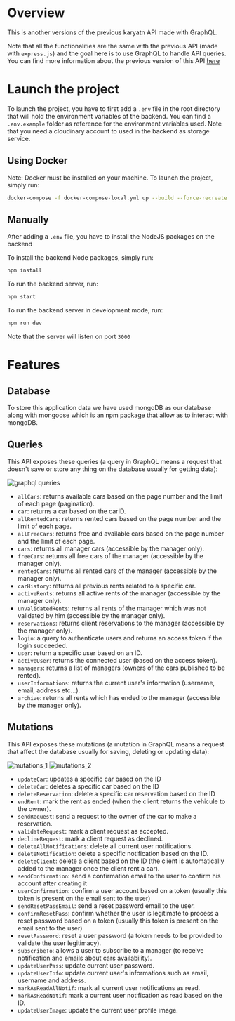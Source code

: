 # Overview 
This is another versions of the previous karyatn API made with GraphQL.

Note that all the functionalities are the same with the previous API (made with `express.js`) and the goal here is to use GraphQL to handle API queries. You can find more information about the previous version of this API [here](https://www.amirghedira.com/project/Karyatn%20Backend/Nodejs%20-%20Express%20-%20MongoDB/60d7487ad7e12a0017340e70)

# Launch the project
To launch the project, you have to first add a `.env` file in the root directory that will hold the environment variables of the backend. You can find a `.env.example` folder as reference for the environment variables used.
Note that you need a cloudinary account to used in the backend as storage service.

## Using Docker
Note: Docker must be installed on your machine.
To launch the project, simply run:
```bash
docker-compose -f docker-compose-local.yml up --build --force-recreate
```
## Manually
After adding a `.env` file, you have to install the NodeJS packages on the backend

To install the backend Node packages, simply run:
``` bash
npm install
```
To run the backend server, run:
``` bash
npm start
```
To run the backend server in development mode, run:
``` bash
npm run dev
```
Note that the server will listen on port `3000`

# Features
## Database
To store this application data we have used mongoDB as our database along with mongoose which is an npm package that allow as to interact with mongoDB.

## Queries
This API exposes these queries (a query in GraphQL means a request that doesn't save or store any thing on the database usually for getting data):

![graphql queries](https://amirplatform.s3.eu-central-1.amazonaws.com/project/gnw1ytn76bor1agfdnpc.png)

* `allCars`: returns available cars based on the page number and the limit of each page (pagination).
* `car`: returns a car based on the carID.
* `allRentedCars`: returns rented cars based on the page number and the limit of each page.
* `allFreeCars`: returns free and available cars based on the page number and the limit of each page.
* `cars`: returns all manager cars (accessible by the manager only).
* `freeCars`: returns all free cars of the manager (accessible by the manager only).
* `rentedCars`: returns all rented cars of the manager (accessible by the manager only).
* `carHistory`: returns all previous rents related to a specific car.
* `activeRents`: returns all active rents of the manager (accessible by the manager only).
* `unvalidatedRents`: returns all rents of the manager which was not validated by him (accessible by the manager only).
* `reservations`: returns client reservations to the manager (accessible by the manager only).
* `login`: a query to authenticate users and returns an access token if the login succeeded.
* `user`: return a specific user based on an ID.
* `activeUser`: returns the connected user (based on the access token).
* `managers`: returns a list of managers (owners of the cars published to be rented).
* `userInformations`: returns the current user's information (username, email, address etc...).
* `archive`: returns all rents which has ended to the manager (accessible by the manager only).

## Mutations
This API exposes these mutations (a mutation in GraphQL means a request that affect the database usually for saving, deleting or updating data):

![mutations_1](https://amirplatform.s3.eu-central-1.amazonaws.com/project/sodkv2eogadbgugh8sg4.png)
![mutations_2](https://amirplatform.s3.eu-central-1.amazonaws.com/project/iyh4xa4ls4pmvpzz6gzq.png)

* `updateCar`:  updates a specific car based on the ID
* `deleteCar`:  deletes a specific  car based on the ID
* `deleteReservation`:  delete a specific car reservation based on the ID
* `endRent`:  mark the rent as ended (when the client returns the vehicule to the owner).
* `sendRequest`: send a request to the owner of the car to make a reservation.
* `validateRequest`: mark a client request as accepted.
* `declineRequest`: mark a client request as declined.
* `deleteAllNotifications`:  delete all current user notifications.
* `deleteNotification`:  delete a specific notification based on the ID.
* `deleteClient`:  delete a client based on the ID (the client is automatically added to the manager once the client rent a car).
* `sendConfirmation`:  send a confirmation email to the user to confirm his account after creating it
* `userConfirmation`: confirm a user account based on a token (usually this token is present on the email sent to the user) 
* `sendResetPassEmail`:  send a reset password email to the user.
* `confirmResetPass`:  confirm whether the user is legitimate to process a reset password based on a token (usually this token is present on the email sent to the user)
* `resetPassword`: reset a user password (a token needs to be provided to validate the user legitimacy).
* `subscribeTo`: allows a user to subscribe to a manager (to receive notification and emails about cars availability). 
* `updateUserPass`: update current user password.
 * `updateUserInfo`: update current user's informations such as email, username and address.
 * `markAsReadAllNotif`: mark all current user notifications as read.
 * `markAsReadNotif`: mark a current user notification as read based on the ID.
 * `updateUserImage`: update the current user profile image.
